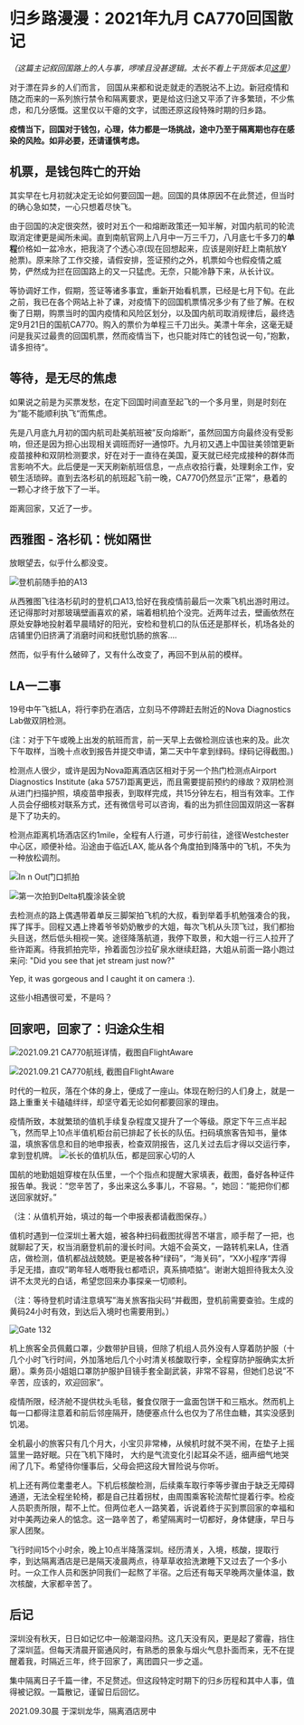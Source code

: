 # 归乡路漫漫：2021年九月 CA770回国散记
*（这篇主记叙回国路上的人与事，啰嗦且没甚逻辑。太长不看上干货版本见[这里](./what_to_watch_out_for.md)）*

对于漂在异乡的人们而言， 回国从来都和说走就走的洒脱沾不上边。新冠疫情和随之而来的一系列旅行禁令和隔离要求，更是给这归途又平添了许多繁琐，不少焦虑，和几分感慨。这里仅以干瘪的文字，试图还原这段特殊时期的归乡路。

**疫情当下，回国对于钱包，心理，体力都是一场挑战，途中乃至于隔离期也存在感染的风险。如非必要，还请谨慎考虑。**

## 机票，是钱包阵亡的开始
其实早在七月初就决定无论如何要回国一趟。回国的具体原因不在此赘述，但当时的确心急如焚，一心只想着尽快飞。

由于回国的决定很突然，彼时对五个一和熔断政策还一知半解，对国内航司的轮流取消定律更是闻所未闻。直到南航官网上八月中一万三千刀，八月底七千多刀的**单程**价格如一盆冷水，把我浇了个透心凉(现在回想起来，应该是刚好赶上南航放Y舱票)。原来除了工作交接，请假安排，签证预约之外，机票如今也假疫情之威势，俨然成为拦在回国路上的又一只猛虎。无奈，只能冷静下来，从长计议。

等协调好工作，假期，签证等诸多事宜，重新开始看机票，已经是七月下旬。在此之前，我已在各个网站上补了课，对疫情下的回国机票情况多少有了些了解。在权衡了日期，购票当时的国内疫情和风险区划分，以及国内航司取消规律后，最终选定9月21日的国航CA770。购入的票价为单程三千刀出头。美漂十年余，这毫无疑问是我买过最贵的回国机票，然而疫情当下，也只能对阵亡的钱包说一句，”抱歉，请多担待“。

## 等待，是无尽的焦虑
如果说之前是为买票发愁，在定下回国时间直至起飞的一个多月里，则是时刻在为”能不能顺利执飞“而焦虑。

先是八月底九月初的国内航司赴美航班被”反向熔断“，虽然回国方向最终没有受影响，但还是因为担心出现相关调班而好一通惊吓。九月初又遇上中国驻美领馆更新疫苗接种和双阴检测要求，好在对于一直待在美国，夏天就已经完成接种的群体而言影响不大。此后便是一天天刷新航班信息，一点点收拾行囊，处理剩余工作，安顿生活琐碎。直到去洛杉矶的航班起飞前一晚，CA770仍然显示”正常“，悬着的一颗心才终于放下了一半。

距离回家，又近了一步。

## 西雅图 - 洛杉矶：恍如隔世
放眼望去，似乎什么都没变。

![登机前随手拍的A13](https://raw.githubusercontent.com/yijieqiu/image-hosting/main/img/IMG_1912.jpg?token=ACYZ2XOGOZGQTWCDIET7KG3BKRAFG)

从西雅图飞往洛杉矶时的登机口A13,恰好在我疫情前最后一次乘飞机出游时用过。还记得那时对那玻璃壁画喜欢的紧，端着相机拍个没完。近两年过去，壁画依然在原处安静地投射着早晨晴好的阳光，安检和登机口的队伍还是那样长，机场各处的店铺里仍旧挤满了消磨时间和抚慰饥肠的旅客....

然而，似乎有什么破碎了，又有什么改变了，再回不到从前的模样。

## LA一二事
19号中午飞抵LA，将行李扔在酒店，立刻马不停蹄赶去附近的Nova Diagnostics Lab做双阴检测。

(注：对于下午或晚上出发的航班而言，前一天早上去做检测应该也来的及。此次下午取样，当晚十点收到报告并提交申请，第二天中午拿到绿码。绿码记得截图。)

检测点人很少，或许是因为Nova距离酒店区相对于另一个热门检测点Airport Diagnostics Institute (aka 5757)距离更远，而且需要提前预约的缘故？双阴检测从进门扫描护照，填疫苗申报表，到取样完成，共15分钟左右，相当有效率。工作人员会仔细核对联系方式，还有微信号可以咨询，看的出为抓住回国双阴这一客群是下了功夫的。

检测点距离机场酒店区约1mile，全程有人行道，可步行前往，途径Westchester中心区，顺便补给。沿途由于临近LAX, 能从各个角度拍到降落中的飞机，不失为一种放松调剂。

![In n Out门口抓拍](https://raw.githubusercontent.com/yijieqiu/image-hosting/main/img/IMG_1921.jpg?token=ACYZ2XMQEY54NBALSYVDWG3BKRCUG)

![第一次拍到Delta机腹涂装全貌](https://raw.githubusercontent.com/yijieqiu/image-hosting/main/img/IMG_1925.jpg?token=ACYZ2XOHTF2YTBTJOSZZRHDBKRE5K)

去检测点的路上偶遇带着单反三脚架拍飞机的大叔，看到举着手机勉强凑合的我，挥了挥手。回程又遇上搀着爷爷奶奶散步的大姐，每次飞机从头顶飞过，我们都抬头目送，然后低头相视一笑。途径降落航道，我停下取景，和大姐一行三人拉开了些许距离。待我抓拍完毕，拎着面包沙拉矿泉水继续赶路，大姐从前面一路小跑过来问: "Did you see that jet stream just now?"

Yep, it was gorgeous and I caught it on camera :).

这些小相遇很可爱，不是吗？

## 回家吧，回家了：归途众生相

![2021.09.21 CA770航班详情，截图自FlightAware](https://raw.githubusercontent.com/yijieqiu/image-hosting/main/img/flight_details.png?token=ACYZ2XOPJBBTF3VATGTMAV3BKPJ7U)

![2021.09.21 CA770航线, 截图自FlightAware](https://raw.githubusercontent.com/yijieqiu/image-hosting/main/img/flight_route.png?token=ACYZ2XMV3SXG2QF6ILYYF6DBKPKAK)

时代的一粒灰，落在个体的身上，便成了一座山。体现在盼归的人们身上，就是一路上重重关卡磕磕绊绊，却坚守着无论如何都要回家的理由。

疫情所致，本就繁琐的值机手续复杂程度又提升了一个等级。原定下午三点半起飞，然而早上10点半值机柜台前已排起了长长的队伍。扫码填旅客告知书，量体温，填旅客信息和目的地申报表，检查双阴报告，这几关过去后才得以交运行李，拿到登机牌。
![长长的值机队伍，都是回家心切的人](https://raw.githubusercontent.com/yijieqiu/image-hosting/main/img/IMG_1934.jpg?token=ACYZ2XP364GYPJTLIUREOMTBKTGU6)

国航的地勤姐姐穿梭在队伍里，一个个指点和提醒大家填表，截图，备好各种证件报告单。我说：“您辛苦了，多出来这么多事儿，不容易。“，她回：“能把你们都送回家就好。”

（注：从值机开始，填过的每一个申报表都请截图保存。）

值机时遇到一位深圳土著大姐，被各种扫码截图扰得苦不堪言，顺手帮了一把，也就聊起了天，权当消磨登机前的漫长时间。大姐不会英文，一路转机来LA，住酒店，做检测，值机都战战兢兢。更是被各种“绿码”，“海关码”，“XX小程序“弄得手足无措，直叹”啲年轻人嘅嘢我乜都唔识，真系搞唔掂“。谢谢大姐担待我太久没讲不太灵光的白话，希望您回来办事探亲一切顺利。

（注：等待登机时请注意填写”海关旅客指尖码“并截图，登机前需要查验。生成的黄码24小时有效，到达后入境时也需要用到。）

![Gate 132](https://raw.githubusercontent.com/yijieqiu/image-hosting/main/img/IMG_1938.jpg?token=ACYZ2XM2MS72E2ICEHTUDUTBKTGVQ)

机上旅客全员佩戴口罩，少数带护目镜，但除了机组人员外没有人穿着防护服（十几个小时飞行时间，外加落地后几个小时清关核酸取行李，全程穿防护服确实太折磨）。乘务员小姐姐口罩防护服护目镜手套全副武装，非常不容易，但她们总说”不辛苦，应该的，欢迎回家“。

疫情所限，经济舱不提供枕头毛毯，餐食仅限于一盒面包饼干和三瓶水。然而机上每一口都得注意着和前后邻座隔开，随便塞点什么也仅为了吊住血糖，其实没感到饥渴。

全机最小的旅客只有几个月大，小宝贝非常棒，从候机时就不哭不闹，在垫子上摇篮里一路好眠。只在飞机下降时， 大约是气流变化引起耳朵不适，细声细气地哭闹了几下。希望待你懂事后，父母会把这段大冒险说与你听。

机上还有两位耄耋老人。下机后核酸检测，后续乘车取行李等步骤由于缺乏无障碍通道，无法全程坐轮椅，都是自己拄着拐杖，由周围乘客轮流帮忙提着行李。检疫人员职责所限，帮不上忙。但两位老人一路笑着，诉说着终于买到票回家的幸福和对中美两边亲人的惦念。这一路辛苦了，希望隔离时一切都好，身体健康，早日与家人团聚。

飞行时间15个小时余，晚上10点半降落深圳。经历清关，入境，核酸，提取行李，到达隔离酒店是已是隔天凌晨两点，待草草收拾洗漱睡下又过去了一个多小时。一众工作人员和医护同我们一起熬了半宿。之后还有每天早晚两次量体温，数次核酸，大家都辛苦了。

## 后记
深圳没有秋天，日日如记忆中一般潮湿闷热。这几天没有风，更是起了雾霾，挡住了深圳蓝。但每天清晨开窗通风时，有熟悉的景象与烟火气息扑面而来，无不在提醒着我，时隔近三年，终于回家了，离团圆只一步之遥。

集中隔离日子千篇一律，不足赘述。但这段特定时期下的归乡历程和其中人事，值得被记叙。一篇散记，谨留日后回忆。

2021.09.30晨
于深圳龙华，隔离酒店房中


 